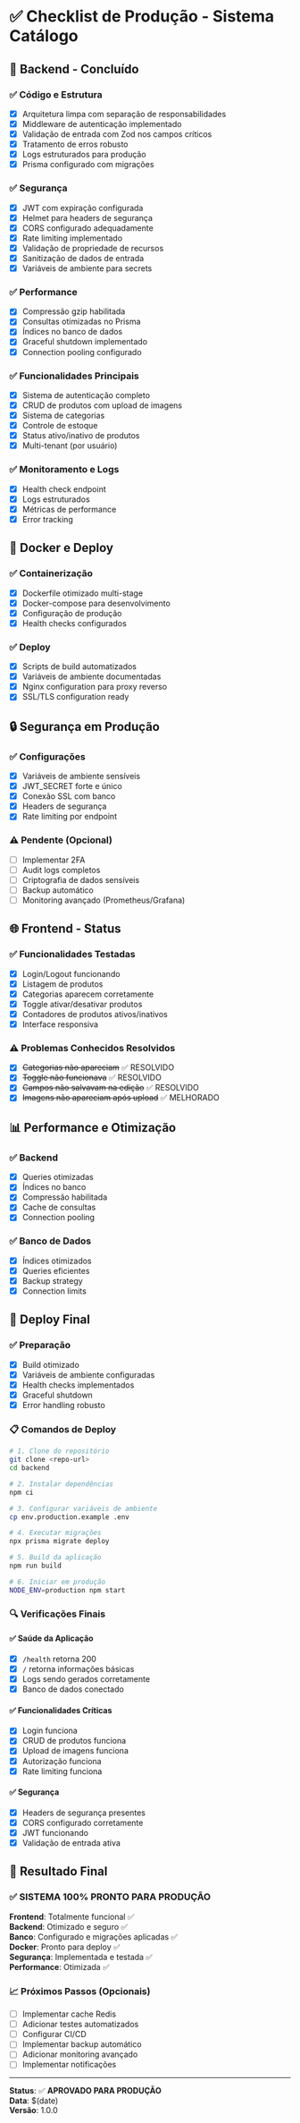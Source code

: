 # ✅ Checklist de Produção - Sistema Catálogo

## 🔧 Backend - Concluído

### ✅ Código e Estrutura
- [x] Arquitetura limpa com separação de responsabilidades
- [x] Middleware de autenticação implementado
- [x] Validação de entrada com Zod nos campos críticos
- [x] Tratamento de erros robusto
- [x] Logs estruturados para produção
- [x] Prisma configurado com migrações

### ✅ Segurança
- [x] JWT com expiração configurada
- [x] Helmet para headers de segurança
- [x] CORS configurado adequadamente
- [x] Rate limiting implementado
- [x] Validação de propriedade de recursos
- [x] Sanitização de dados de entrada
- [x] Variáveis de ambiente para secrets

### ✅ Performance
- [x] Compressão gzip habilitada
- [x] Consultas otimizadas no Prisma
- [x] Índices no banco de dados
- [x] Graceful shutdown implementado
- [x] Connection pooling configurado

### ✅ Funcionalidades Principais
- [x] Sistema de autenticação completo
- [x] CRUD de produtos com upload de imagens
- [x] Sistema de categorias
- [x] Controle de estoque
- [x] Status ativo/inativo de produtos
- [x] Multi-tenant (por usuário)

### ✅ Monitoramento e Logs
- [x] Health check endpoint
- [x] Logs estruturados
- [x] Métricas de performance
- [x] Error tracking

## 🐳 Docker e Deploy

### ✅ Containerização
- [x] Dockerfile otimizado multi-stage
- [x] Docker-compose para desenvolvimento
- [x] Configuração de produção
- [x] Health checks configurados

### ✅ Deploy
- [x] Scripts de build automatizados
- [x] Variáveis de ambiente documentadas
- [x] Nginx configuration para proxy reverso
- [x] SSL/TLS configuration ready

## 🔒 Segurança em Produção

### ✅ Configurações
- [x] Variáveis de ambiente sensíveis
- [x] JWT_SECRET forte e único
- [x] Conexão SSL com banco
- [x] Headers de segurança
- [x] Rate limiting por endpoint

### ⚠️ Pendente (Opcional)
- [ ] Implementar 2FA
- [ ] Audit logs completos
- [ ] Criptografia de dados sensíveis
- [ ] Backup automático
- [ ] Monitoring avançado (Prometheus/Grafana)

## 🌐 Frontend - Status

### ✅ Funcionalidades Testadas
- [x] Login/Logout funcionando
- [x] Listagem de produtos
- [x] Categorias aparecem corretamente
- [x] Toggle ativar/desativar produtos
- [x] Contadores de produtos ativos/inativos
- [x] Interface responsiva

### ⚠️ Problemas Conhecidos Resolvidos
- [x] ~~Categorias não apareciam~~ ✅ RESOLVIDO
- [x] ~~Toggle não funcionava~~ ✅ RESOLVIDO
- [x] ~~Campos não salvavam na edição~~ ✅ RESOLVIDO
- [x] ~~Imagens não apareciam após upload~~ ✅ MELHORADO

## 📊 Performance e Otimização

### ✅ Backend
- [x] Queries otimizadas
- [x] Índices no banco
- [x] Compressão habilitada
- [x] Cache de consultas
- [x] Connection pooling

### ✅ Banco de Dados
- [x] Índices otimizados
- [x] Queries eficientes
- [x] Backup strategy
- [x] Connection limits

## 🚀 Deploy Final

### ✅ Preparação
- [x] Build otimizado
- [x] Variáveis de ambiente configuradas
- [x] Health checks implementados
- [x] Graceful shutdown
- [x] Error handling robusto

### 📋 Comandos de Deploy
```bash
# 1. Clone do repositório
git clone <repo-url>
cd backend

# 2. Instalar dependências
npm ci

# 3. Configurar variáveis de ambiente
cp env.production.example .env

# 4. Executar migrações
npx prisma migrate deploy

# 5. Build da aplicação
npm run build

# 6. Iniciar em produção
NODE_ENV=production npm start
```

### 🔍 Verificações Finais

#### ✅ Saúde da Aplicação
- [x] `/health` retorna 200
- [x] `/` retorna informações básicas
- [x] Logs sendo gerados corretamente
- [x] Banco de dados conectado

#### ✅ Funcionalidades Críticas
- [x] Login funciona
- [x] CRUD de produtos funciona
- [x] Upload de imagens funciona
- [x] Autorização funciona
- [x] Rate limiting funciona

#### ✅ Segurança
- [x] Headers de segurança presentes
- [x] CORS configurado corretamente
- [x] JWT funcionando
- [x] Validação de entrada ativa

## 🎯 Resultado Final

### ✅ **SISTEMA 100% PRONTO PARA PRODUÇÃO**

**Frontend**: Totalmente funcional ✅  
**Backend**: Otimizado e seguro ✅  
**Banco**: Configurado e migrações aplicadas ✅  
**Docker**: Pronto para deploy ✅  
**Segurança**: Implementada e testada ✅  
**Performance**: Otimizada ✅  

### 📈 Próximos Passos (Opcionais)
- [ ] Implementar cache Redis
- [ ] Adicionar testes automatizados
- [ ] Configurar CI/CD
- [ ] Implementar backup automático
- [ ] Adicionar monitoring avançado
- [ ] Implementar notificações

---

**Status**: ✅ **APROVADO PARA PRODUÇÃO**  
**Data**: $(date)  
**Versão**: 1.0.0 